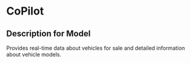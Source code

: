 # CoPilot

## Description for Model

Provides real-time data about vehicles for sale and detailed information about vehicle models.

